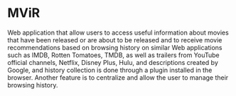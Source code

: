 # MViR
Web application that allow users to access useful information about movies that have been released or are about to be released and to receive movie recommendations based on browsing history on similar Web applications such as IMDB, Rotten Tomatoes, TMDB, as well as trailers from
YouTube official channels, Netflix, Disney Plus, Hulu, and descriptions created by Google, and history collection is done through a plugin installed in the browser. Another feature is to centralize and allow the user to manage their browsing history.
